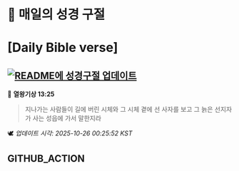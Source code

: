 # 🙏 매일의 성경 구절
# [Daily Bible verse]
## [![README에 성경구절 업데이트](https://github.com/DONGSUKA/first_test/actions/workflows/update-readme-bible.yml/badge.svg)](https://github.com/DONGSUKA/first_test/actions/workflows/update-readme-bible.yml)
<!-- START_BIBLE_VERSE -->
📖 **열왕기상 13:25**
> 지나가는 사람들이 길에 버린 시체와 그 시체 곁에 선 사자를 보고 그 늙은 선지자가 사는 성읍에 가서 말한지라

🕊️ _업데이트 시각: 2025-10-26 00:25:52 KST_
  <!-- END_BIBLE_VERSE -->
## GITHUB_ACTION
